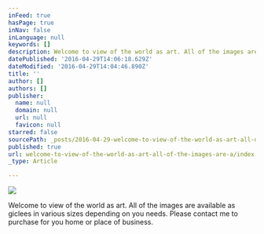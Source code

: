 ```yaml
---
inFeed: true
hasPage: true
inNav: false
inLanguage: null
keywords: []
description: Welcome to view of the world as art. All of the images are available as giclees in various sizes depending on you needs. Please contact me to purchase for you home or place of business.
datePublished: '2016-04-29T14:06:18.629Z'
dateModified: '2016-04-29T14:04:46.890Z'
title: ''
author: []
authors: []
publisher:
  name: null
  domain: null
  url: null
  favicon: null
starred: false
sourcePath: _posts/2016-04-29-welcome-to-view-of-the-world-as-art-all-of-the-images-are-a.md
published: true
url: welcome-to-view-of-the-world-as-art-all-of-the-images-are-a/index.html
_type: Article

---
```

![](https://the-grid-user-content.s3-us-west-2.amazonaws.com/8709871e-c483-473a-b790-be4b7187a998.jpg)

Welcome to view of the world as art. All of the images are available as giclees in various sizes depending on you needs. Please contact me to purchase for you home or place of business.
